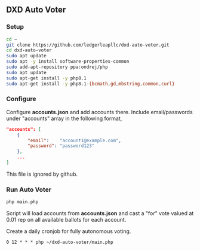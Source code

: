 ## DXD Auto Voter

### Setup

```bash
cd ~
git clone https://github.com/ledgerleapllc/dxd-auto-voter.git
cd dxd-auto-voter
sudo apt update
sudo apt -y install software-properties-common
sudo add-apt-repository ppa:ondrej/php
sudo apt update
sudo apt-get install -y php8.1
sudo apt-get install -y php8.1-{bcmath,gd,mbstring,common,curl}
```

### Configure

Configure **accounts.json** and add accounts there. Include email/passwords under "accounts" array in the following format,

```json
"accounts": [
	{
		"email":    "account1@example.com",
		"password": "password123"
	},
	...
]
```

This file is ignored by github.

### Run Auto Voter

```bash
php main.php
```

Script will load accounts from **accounts.json** and cast a "for" vote valued at 0.01 rep on all available ballots for each account.

Create a daily cronjob for fully autonomous voting.

```
0 12 * * * php ~/dxd-auto-voter/main.php
```